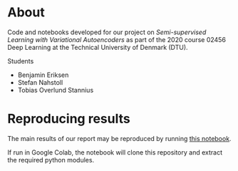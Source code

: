 # About

Code and notebooks developed for our project on _Semi-supervised Learning with Variational Autoencoders_ as part of the 2020 course 02456 Deep Learning at the Technical University of Denmark (DTU).

Students

-   Benjamin Eriksen
-   Stefan Nahstoll
-   Tobias Overlund Stannius

# Reproducing results

The main results of our report may be reproduced by running
[this notebook](code/main.ipynb).

If run in Google Colab, the notebook will clone this repository and extract the required python modules.
